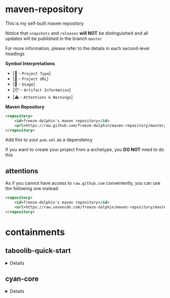 # maven-repository
This is my self-built maven repository

Notice that `snapshots` and `releases` **will NOT** be distinguished and all updates will be published in the branch `master`

For more information, please refer to the details in each second-level headings

**Symbol Interpretations**

- [:scroll: - `Project Type`]
- [:page_facing_up: - `Project URL`]
- [:bookmark_tabs: - `Usage`]
- [:package: - `Artifact Information`]
- [:warning: - `Attentions & Warnings`]

**Maven Repository**

```xml
<repository>
	<id>freeze-dolphin's maven repository</id>
	<url>https://raw.github.com/freeze-dolphin/maven-repository/master/repository/</url>
</repository>
```
Add this to your `pom.xml` as a dependency

If you want to create your project from a archetype, you **DO NOT** need to do this

## attentions

As if you cannot have access to `raw.github.com` conveniently, you can use the following one instead: 

```xml
<repository>
	<id>freeze-dolphin's maven repository</id>
	<url>https://raw.sevencdn.com/freeze-dolphin/maven-repository/master/repository/</url>
</repository>
```

# containments
## taboolib-quick-start
<details>
    <summary> Details </summary>
[:scroll:] Maven Archetype

[:page_facing_up:] [github.com/freeze-dolphin/taboolib-quickstart-archetype](https://github.com/freeze-dolphin/taboolib-quickstart-archetype "Project URL")

[:bookmark_tabs:] Creating from this archetype: 

- You can easily use the "Add Archetype" feature provided by common java ides like Eclipse and IntelliJ to use this archetype
- If you want to generate a project from this archetype in console or terminal: 
  1. Run `mvn org.apache.maven.plugins:maven-archetype-plugin:2.4:generate -DarchetypeGroupId=io.freeze-dolphin.archetypes -DarchetypeArtifactId=taboolib-quickstart-archetype -DarchetypeVersion=1.1.0 -DarchetypeRepository=https://raw.github.com/freeze-dolphin/maven-repository/master/repository/`  
  (Make sure that `maven-archetype-plugin` **v2.x** is used while generating, v3.x **can not** specify the repository URL)
  2. Configure the properties for the project
  3. Start coding

[:warning:] If you have problems in getting access to `raw.github.com`, please change the `archetypeRepository` to `https://raw.sevencdn.com/freeze-dolphin/maven-repository/master/repository/`  which is mentioned above

</details>

## cyan-core

<details>
    <summary>Details</summary>
[:scroll:] Lib

[:page_facing_up:] [github.com/freeze-dolphin/CyanCore](https://github.com/freeze-dolphin/CyanCore "Project URL")

[:bookmark_tabs:] Adding as a dependency: 

```xml
<dependency>
	<groupId>io.freeze-dolphin</groupId>
	<artifactId>cyan-core</artifactId>
	<version>1.0.0</version>
	<scope>provided</scope>
</dependency>
```

</details>


